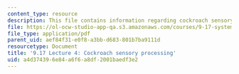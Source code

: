 ```yaml
---
content_type: resource
description: This file contains information regarding cockroach sensory processing.
file: https://ol-ocw-studio-app-qa.s3.amazonaws.com/courses/9-17-systems-neuroscience-lab-spring-2013/a4d374396e84a6f6a8df2001baedf3e2_MIT9_17S13_Lecture_4.pdf
file_type: application/pdf
parent_uid: aef84f31-e0f8-a3bb-d683-801b7ba9111d
resourcetype: Document
title: '9.17 Lecture 4: Cockroach sensory processing'
uid: a4d37439-6e84-a6f6-a8df-2001baedf3e2
---
```

